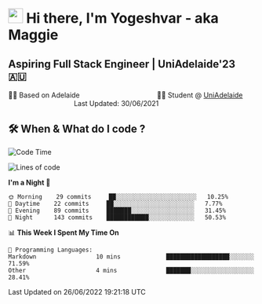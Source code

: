 <h1><img src="https://emojis.slackmojis.com/emojis/images/1531849430/4246/blob-sunglasses.gif?1531849430" width="30"/> Hi there, I'm Yogeshvar - aka Maggie</h1>

## Aspiring Full Stack Engineer | UniAdelaide'23 🇦🇺  
🏂🏻  Based on Adelaide &nbsp;&nbsp;&nbsp;&nbsp;&nbsp;&nbsp;&nbsp;&nbsp;&nbsp;&nbsp;&nbsp;&nbsp;&nbsp;&nbsp;&nbsp;&nbsp;&nbsp;&nbsp;&nbsp;&nbsp;&nbsp;&nbsp;&nbsp;&nbsp;&nbsp;&nbsp;&nbsp;&nbsp;&nbsp;&nbsp;&nbsp;&nbsp;&nbsp;&nbsp;&nbsp;&nbsp;&nbsp;&nbsp;&nbsp;👨‍💻 Student @ [UniAdelaide](https://www.adelaide.edu.au)   &nbsp;&nbsp;&nbsp;&nbsp;&nbsp;&nbsp;&nbsp;&nbsp;&nbsp;&nbsp;&nbsp;&nbsp;&nbsp;&nbsp;&nbsp;&nbsp;&nbsp;&nbsp;&nbsp;&nbsp;&nbsp;&nbsp;&nbsp;&nbsp;&nbsp;&nbsp;&nbsp;&nbsp;&nbsp;&nbsp;&nbsp;&nbsp; &nbsp;Last Updated: 30/06/2021

## 🛠 When & What do I code ?  

<!--START_SECTION:waka-->
![Code Time](http://img.shields.io/badge/Code%20Time-1%2C581%20hrs%2022%20mins-blue)

![Lines of code](https://img.shields.io/badge/From%20Hello%20World%20I%27ve%20Written-2%20Million%20lines%20of%20code-blue)

**I'm a Night 🦉** 

```text
🌞 Morning    29 commits     ██░░░░░░░░░░░░░░░░░░░░░░░   10.25% 
🌆 Daytime    22 commits     ██░░░░░░░░░░░░░░░░░░░░░░░   7.77% 
🌃 Evening    89 commits     ███████░░░░░░░░░░░░░░░░░░   31.45% 
🌙 Night      143 commits    ████████████░░░░░░░░░░░░░   50.53%

```


📊 **This Week I Spent My Time On** 

```text
💬 Programming Languages: 
Markdown                 10 mins             ██████████████████░░░░░░░   71.59% 
Other                    4 mins              ███████░░░░░░░░░░░░░░░░░░   28.41%

```


 Last Updated on 26/06/2022 19:21:18 UTC
<!--END_SECTION:waka-->

